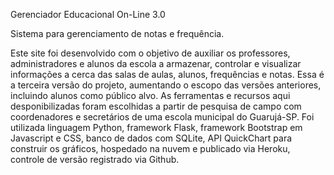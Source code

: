 Gerenciador Educacional On-Line 3.0
      
Sistema para gerenciamento de notas e frequência.
      
   Este site foi desenvolvido com o objetivo de auxiliar os professores, administradores e alunos da escola a armazenar,
controlar e visualizar informações a cerca das salas de aulas, alunos, frequências e notas.
Essa é a terceira versão do projeto, aumentando o escopo das versões anteriores, incluindo alunos como público alvo.
   As ferramentas e recursos aqui desponibilizadas foram escolhidas a partir de pesquisa de campo com coordenadores e secretários 
de uma escola municipal do Guarujá-SP.
   Foi utilizada linguagem Python, framework Flask, framework Bootstrap em Javascript e CSS, banco de dados com SQLite, 
API QuickChart para construir os gráficos, hospedado na nuvem e publicado via Heroku, controle de versão registrado via Github.
